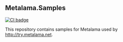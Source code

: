 ## Metalama.Samples

[![CI badge](https://github.com/postsharp/Metalama.Samples/workflows/Full%20Pipeline/badge.svg)](https://github.com/postsharp/Metalama.Samples/actions?query=workflow%3A%22Full+Pipeline%22)

This repository contains samples for Metalama used by http://try.metalama.net.